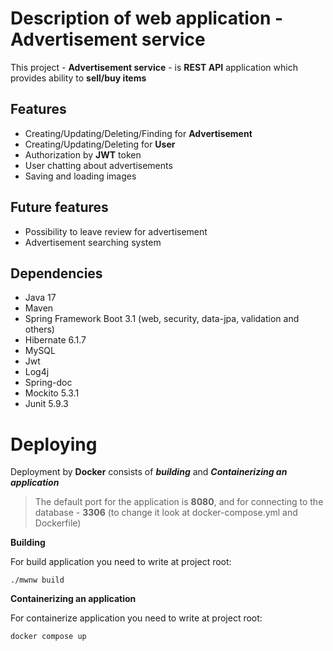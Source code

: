 # Description of web application - Advertisement service
This project - **Advertisement service** - is **REST API** application which provides ability to **sell/buy items**

## Features
+ Creating/Updating/Deleting/Finding for **Advertisement**
+ Creating/Updating/Deleting for **User**
+ Authorization by **JWT** token
+ User chatting about advertisements
+ Saving and loading images

## Future features
+ Possibility to leave review for advertisement
+ Advertisement searching system

## Dependencies
+ Java 17
+ Maven
+ Spring Framework Boot 3.1 (web, security, data-jpa, validation and others)
+ Hibernate 6.1.7
+ MySQL
+ Jwt
+ Log4j
+ Spring-doc
+ Mockito 5.3.1
+ Junit 5.9.3

# Deploying
  
  Deployment by **Docker** consists of ***building*** and ***Containerizing an application***

  > The default port for the application is **8080**, and for connecting to the database - **3306** (to change it look at docker-compose.yml and Dockerfile)

**Building**

  For build application you need to write at project root:
  
    ./mwnw build

**Containerizing an application**

  For containerize application you need to write at project root:
  
    docker compose up
  

